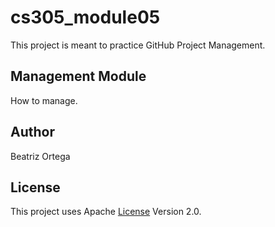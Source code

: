 # cs305_module05
This project is meant to practice GitHub Project Management.

## Management Module
How to manage.

## Author
Beatriz Ortega

## License
This project uses Apache [License](LICENSE) Version 2.0.
